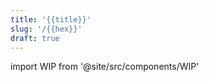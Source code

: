```yaml
---
title: '{{title}}'
slug: '/{{hex}}'
draft: true
---
```


import WIP from '@site/src/components/WIP'

<WIP />
